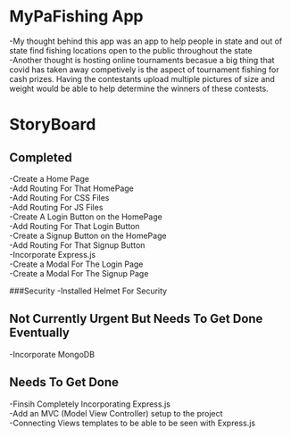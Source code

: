 # MyPaFishing App

-My thought behind this app was an app to help people in state and out of state find fishing locations open to the public throughout the state <br />
-Another thought is hosting online tournaments becasue a big thing that covid has taken away competively is the aspect of tournament fishing for cash prizes.
Having the contestants upload multiple pictures of size and weight would be able to help determine the winners of these contests.

# StoryBoard


## Completed
-Create a Home Page<br/>
-Add Routing For That HomePage <br/>
-Add Routing For CSS Files <br/>
-Add Routing For JS Files <br/>
-Create A Login Button on the HomePage<br />
-Add Routing For That Login Button<br />
-Create a Signup Button on the HomePage<br />
-Add Routing For That Signup Button<br />
-Incorporate Express.js<br />
-Create a Modal For The Login Page<br/>
-Create a Modal For The Signup Page<br/>

###Security
-Installed Helmet For Security

## Not Currently Urgent But Needs To Get Done Eventually
-Incorporate MongoDB

## Needs To Get Done
-Finsih Completely Incorporating Express.js<br/>
-Add an MVC (Model View Controller) setup to the project <br/>
-Connecting Views templates to be able to be seen with Express.js<br/>

